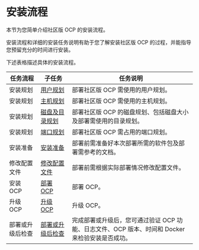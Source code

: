 # 安装流程

本节为您简单介绍社区版 OCP 的安装流程。

安装流程和详细的安装任务说明有助于您了解安装社区版 OCP 的过程，并能指导您预留充分的时间进行安装。

下述表格描述具体的安装流程。

|         任务流程          |                               子任务                               |                               任务说明                               |
|-----------------------|-----------------------------------------------------------------|------------------------------------------------------------------|
| 安装规划                  | [用户规划](300.installation-planning/100.user-planning.md)             | 部署社区版 OCP 需使用的用户规划。                                              |
| 安装规划                  | [主机规划](300.installation-planning/200.host-planning.md)             | 部署社区版 OCP 需使用的主机规划。                                              |
| 安装规划                  | [磁盘及目录规划](300.installation-planning/300.disk-and-directory-management.md)          | 部署社区版 OCP 的磁盘规划、包括磁盘大小及部署需使用的目录规划。                               |
| 安装规划                  | [端口规划](300.installation-planning/400.port-planning.md)             | 部署社区版 OCP 需占用的端口规划。                                              |
| 安装准备                  | [安装准备](../200.deployment-guide/400.installation-preparation.md)             | 部署前需准备好本次部署所需的软件包及部署需参考的文档。                                      |
| 修改配置文件 | [修改配置文件](../200.deployment-guide/500.modify-conf-file.md)             | 部署前需根据实际部署情况修改配置文件。     |
| 安装 OCP                | [部署 OCP](../200.deployment-guide/600.deploy-ocp.md)           | 部署 OCP。                                                          |
| 升级 OCP                 |  [升级 OCP](../200.deployment-guide/700.update-ocp.md)         | 升级 OCP。                               |
| 部署或升级后检查                 | [部署或升级后检查](../200.deployment-guide/800.check-after-installation.md)            | 完成部署或升级后，您可通过验证 OCP 功能、日志文件、OCP 版本、时间和 Docker 来检验安装是否成功。            |
